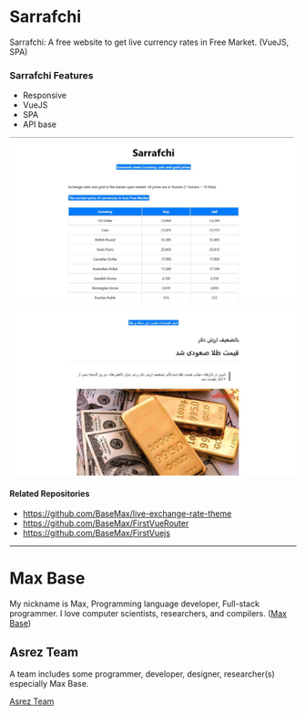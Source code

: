 # Sarrafchi

Sarrafchi: A free website to get live currency rates in Free Market. (VueJS, SPA)
 
### Sarrafchi Features

- Responsive
- VueJS
- SPA
- API base

[![Sarrafchi - live currency rates in Free Market - vuejs](demo.jpg)](https://sarrafchi.ir/en/)

[![Sarrafchi - live currency rates in Free Market - vuejs](demo-news.jpg)](https://sarrafchi.ir/news/)

#### Related Repositories

- https://github.com/BaseMax/live-exchange-rate-theme
- https://github.com/BaseMax/FirstVueRouter
- https://github.com/BaseMax/FirstVuejs

---------

# Max Base

My nickname is Max, Programming language developer, Full-stack programmer. I love computer scientists, researchers, and compilers. ([Max Base](https://maxbase.org/))

## Asrez Team

A team includes some programmer, developer, designer, researcher(s) especially Max Base.

[Asrez Team](https://www.asrez.com/)

